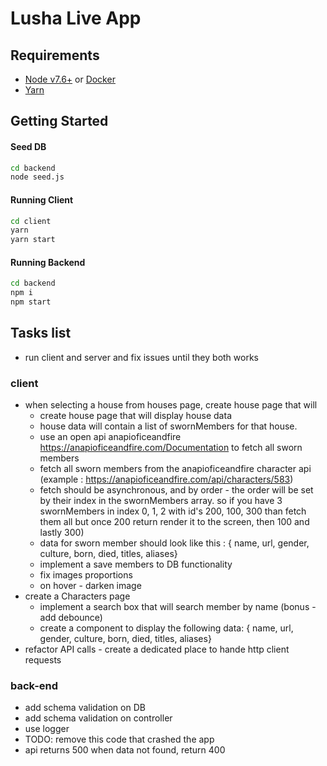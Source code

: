 # Lusha Live App

## Requirements

 - [Node v7.6+](https://nodejs.org/en/download/current/) or [Docker](https://www.docker.com/)
 - [Yarn](https://yarnpkg.com/en/docs/install)

## Getting Started

#### Seed DB

```bash
cd backend
node seed.js
```

#### Running Client

```bash
cd client
yarn
yarn start
```

#### Running Backend

```bash
cd backend
npm i
npm start
```

## Tasks list
- run client and server and fix issues until they both works
### client 
- when selecting a house from houses page, create house page that will
    - create house page that will display house data
    - house data will contain a list of swornMembers for that house. 
    - use an open api anapioficeandfire https://anapioficeandfire.com/Documentation to fetch all sworn members
    - fetch all sworn members from the anapioficeandfire character api (example : https://anapioficeandfire.com/api/characters/583)
    - fetch should be asynchronous, and by order - the order will be set by their index in the swornMembers array. so if you have 3 swornMembers in index 0, 1, 2 with id's  200, 100, 300 than fetch them all but once 200 return render it to the screen, then 100 and lastly 300)
    - data for sworn member should look like this : { name, url, gender, culture, born, died, titles, aliases}
    - implement a save members to DB functionality
    - fix images proportions
    - on hover - darken image
- create a Characters page
    - implement a search box that will search member by name (bonus - add debounce)
    - create a component to display the following data: { name, url, gender, culture, born, died, titles, aliases}
- refactor API calls - create a dedicated place to hande http client requests

### back-end 
- add schema validation on DB
- add schema validation on controller
- use logger
- TODO: remove this code that crashed the app
- api returns 500 when data not found, return 400
